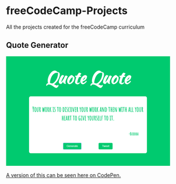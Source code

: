 # freeCodeCamp-Projects
All the projects created for the freeCodeCamp curriculum


## Quote Generator

![Alt text](_img/quote.png "Quote Generator")

[A version of this can be seen here on CodePen.](https://codepen.io/ChewyDinosaur/full/BpxeyN/)


